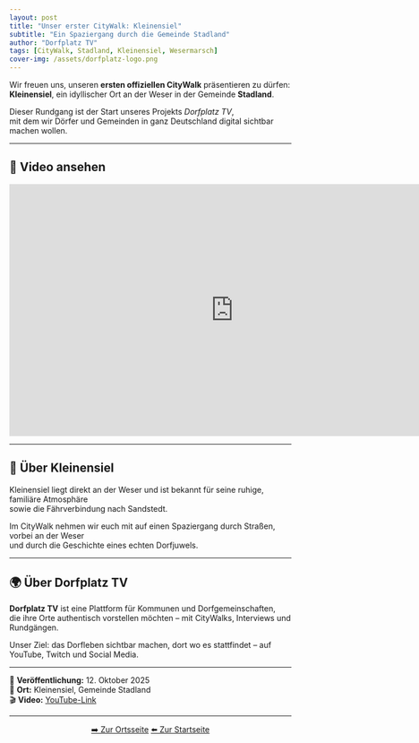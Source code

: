 ```yaml
---
layout: post
title: "Unser erster CityWalk: Kleinensiel"
subtitle: "Ein Spaziergang durch die Gemeinde Stadland"
author: "Dorfplatz TV"
tags: [CityWalk, Stadland, Kleinensiel, Wesermarsch]
cover-img: /assets/dorfplatz-logo.png
---
```


Wir freuen uns, unseren **ersten offiziellen CityWalk** präsentieren zu dürfen:  
**Kleinensiel**, ein idyllischer Ort an der Weser in der Gemeinde **Stadland**.

Dieser Rundgang ist der Start unseres Projekts *Dorfplatz TV*,  
mit dem wir Dörfer und Gemeinden in ganz Deutschland digital sichtbar machen wollen.

---

## 🎥 Video ansehen

<div align="center">
  <iframe width="800" height="450"
          src="https://www.youtube.com/embed/mzyELQuU2uw"
          title="CityWalk Kleinensiel – dorfplatz.tv"
          frameborder="0"
          allow="accelerometer; autoplay; clipboard-write; encrypted-media; gyroscope; picture-in-picture"
          allowfullscreen>
  </iframe>
</div>

---

## 🏡 Über Kleinensiel

Kleinensiel liegt direkt an der Weser und ist bekannt für seine ruhige, familiäre Atmosphäre  
sowie die Fährverbindung nach Sandstedt.  

Im CityWalk nehmen wir euch mit auf einen Spaziergang durch Straßen, vorbei an der Weser  
und durch die Geschichte eines echten Dorfjuwels.

---

## 🌍 Über Dorfplatz TV

**Dorfplatz TV** ist eine Plattform für Kommunen und Dorfgemeinschaften,  
die ihre Orte authentisch vorstellen möchten – mit CityWalks, Interviews und Rundgängen.  

Unser Ziel: das Dorfleben sichtbar machen, dort wo es stattfindet – auf YouTube, Twitch und Social Media.

---

📅 **Veröffentlichung:** 12. Oktober 2025  
📍 **Ort:** Kleinensiel, Gemeinde Stadland  
🎬 **Video:** [YouTube-Link](https://youtu.be/mzyELQuU2uw?si=TvIBlEmjvc7P8Bg9)

---

<p align="center">
  <a href="/orte/kleinensiel/" class="btn btn-primary">➡️ Zur Ortsseite</a>
  <a href="/" class="btn">⬅️ Zur Startseite</a>
</p>
